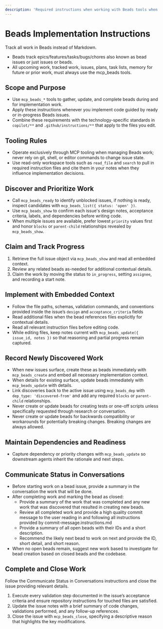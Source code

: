 ```yaml
---
description: 'Required instructions when working with Beads tools when making edits.'
---
```

# Beads Implementation Instructions

Track all work in Beads instead of Markdown.

* Beads track epics/features/tasks/bugs/chores also known as bead issues or just issues or beads.
* All upcoming work, tracked work, issues, plans, task lists, memory for future or prior work, must always use the mcp_beads tools.

## Scope and Purpose

* Use `mcp_beads_*` tools to gather, update, and complete beads during and for implementation work.
* Apply these instructions whenever you implement code guided by ready or in-progress Beads issues.
* Combine these requirements with the technology-specific standards in `copilot/**` and `.github/instructions/**` that apply to the files you edit.

## Tooling Rules

* Operate exclusively through MCP tooling when managing Beads work; never rely on git, shell, or editor commands to change issue state.
* Use read-only workspace tools such as `read_file` and `search` to pull in required instruction files and cite them in your notes when they influence implementation decisions.

## Discover and Prioritize Work

* Call `mcp_beads_ready` to identify unblocked issues, if nothing is ready, inspect candidates with `mcp_beads_list({ status: 'open' })`.
* Use `mcp_beads_show` to confirm each issue's design notes, acceptance criteria, labels, and dependencies before writing code.
* When multiple issues are available, prefer lowest `priority` values first and honor `blocks` or `parent-child` relationships revealed by `mcp_beads_show`.

## Claim and Track Progress

1. Retrieve the full issue object via `mcp_beads_show` and read all embedded context.
2. Review any related beads as-needed for additional contextual details.
3. Claim the work by moving the status to `in_progress`, setting `assignee`, and recording a start note.

## Implement with Embedded Context

* Follow the file paths, schemas, validation commands, and conventions provided inside the issue’s `design` and `acceptance_criteria` fields
* Read additional files when the bead references files explicitly for contextual details.
* Read all relevant instruction files before editing code.
* While editing files, keep notes current with `mcp_beads_update({ issue_id, notes })` so that reasoning and partial progress remain captured.

## Record Newly Discovered Work

* When new issues surface, create these as beads immediately with `mcp_beads_create` and embed all necessary implementation context.
* When details for existing surface, update beads immediately with `mcp_beads_update` with details.
* Link discoveries back to the active issue using `mcp_beads_dep` with `dep_type: 'discovered-from'` and add any required `blocks` or `parent-child` relationships.
* Never create or update beads for creating tests or one-off scripts unless specifically requested through research or conversation.
* Never create or update beads for backwards compatibility or workarounds for potentially breaking changes. Breaking changes are always allowed.

## Maintain Dependencies and Readiness

* Capture dependency or priority changes with `mcp_beads_update` so downstream agents inherit the rationale and next steps.

## Communicate Status in Conversations

* Before starting work on a bead issue, provide a summary in the conversation the work that will be done.
* After completing work and marking the bead as closed:
  * Provide a summary of the work that was completed and any new work that was discovered that resulted in creating new beads.
  * Review all completed work and provide a high quality commit message to the user reading in and following all instructions provided by commit-message.instructions.md
  * Provide a summary of all open beads with their IDs and a short description.
  * Recommend the likely next bead to work on next and provide the ID, short detail, and short reason.
* When no open beads remain, suggest new work based to investigate for bead creation based on closed beads and the codebase.

## Complete and Close Work

Follow the Communicate Status in Conversations instructions and close the issue providing relevant details.

1. Execute every validation step documented in the issue’s acceptance criteria and ensure repository instructions for touched files are satisfied.
2. Update the issue notes with a brief summary of code changes, validations performed, and any follow-up references.
3. Close the issue with `mcp_beads_close`, specifying a descriptive reason that highlights the key modifications.
